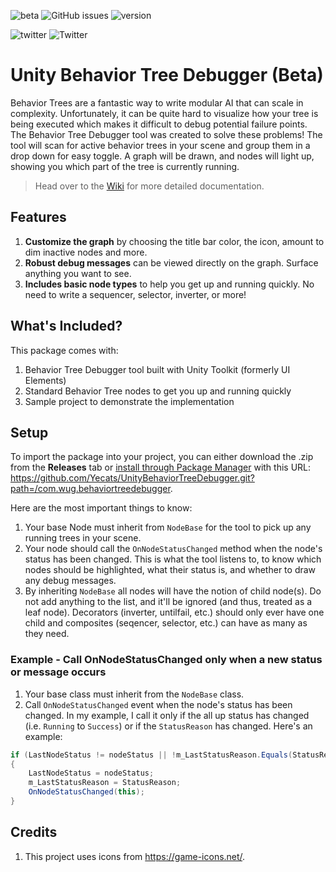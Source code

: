 ![beta](https://img.shields.io/badge/release-beta-orange) ![GitHub issues](https://img.shields.io/github/issues/Yecats/UnityBehaviorTreeDebugger) ![version](https://img.shields.io/badge/unity%20version-2020.1.0f1%2B-blue) 

![twitter](https://img.shields.io/twitter/follow/yecats131?style=social) ![Twitter](https://img.shields.io/twitter/follow/whatupgames?style=social)

# Unity Behavior Tree Debugger (Beta)
Behavior Trees are a fantastic way to write modular AI that can scale in complexity. Unfortunately, it can be quite hard to visualize how your tree is being executed which makes it difficult to debug potential failure points. The Behavior Tree Debugger tool was created to solve these problems! The tool will scan for active behavior trees in your scene and group them in a drop down for easy toggle. A graph will be drawn, and nodes will light up, showing you which part of the tree is currently running. 

> Head over to the [Wiki](https://github.com/Yecats/UnityBehaviorTreeDebugger/wiki) for more detailed documentation.

## Features
1. **Customize the graph** by choosing the title bar color, the icon, amount to dim inactive nodes and more.
2. **Robust debug messages** can be viewed directly on the graph. Surface anything you want to see.
3. **Includes basic node types** to help you get up and running quickly. No need to write a sequencer, selector, inverter, or more!

## What's Included?
This package comes with:

1. Behavior Tree Debugger tool built with Unity Toolkit (formerly UI Elements)
2. Standard Behavior Tree nodes to get you up and running quickly
3. Sample project to demonstrate the implementation

## Setup
To import the package into your project, you can either download the .zip from the **Releases** tab or [install through Package Manager](https://docs.unity3d.com/Manual/upm-ui-giturl.html) with this URL: https://github.com/Yecats/UnityBehaviorTreeDebugger.git?path=/com.wug.behaviortreedebugger. 

Here are the most important things to know:

1. Your base Node must inherit from `NodeBase` for the tool to pick up any running trees in your scene.
2. Your node should call the `OnNodeStatusChanged` method when the node's status has been changed. This is what the tool listens to, to know which nodes should be highlighted, what their status is, and whether to draw any debug messages.
3. By inheriting `NodeBase` all nodes will have the notion of child node(s). Do not add anything to the list, and it'll be ignored (and thus, treated as a leaf node). Decorators (inverter, untilfail, etc.) should only ever have one child and composites (seqencer, selector, etc.) can have as many as they need.

### Example - Call OnNodeStatusChanged only when a new status or message occurs
1. Your base class must inherit from the `NodeBase` class.
2. Call `OnNodeStatusChanged` event when the node's status has been changed. In my example, I call it only if the all up status has changed (i.e. `Running` to `Success`) or if the `StatusReason` has changed. Here's an example:

``` csharp
if (LastNodeStatus != nodeStatus || !m_LastStatusReason.Equals(StatusReason))
{
    LastNodeStatus = nodeStatus;
    m_LastStatusReason = StatusReason;
    OnNodeStatusChanged(this);
}
```
## Credits
1. This project uses icons from https://game-icons.net/.
